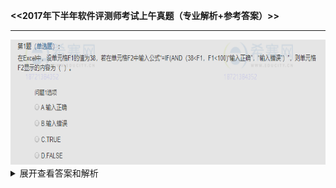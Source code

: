 **<<2017年下半年软件评测师考试上午真题（专业解析+参考答案）>>**

------
<img src="/pics/1.png" width="600" height="200"/>

<details>
<summary>展开查看答案和解析</summary>
<pre><code>
答案：B
解析：F1的值为38，不满足if条件，取表达式中最后一项，所以为输入错误。
</code></pre>
</details>
